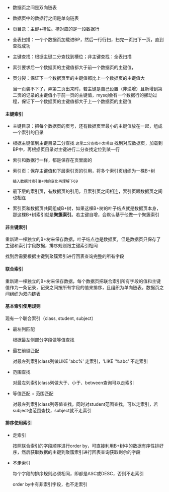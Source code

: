 - 数据页之间是双向链表
- 数据页中的数据行之间是单向链表



- 页目录：主键+槽位。槽对应的是一段数据行
- 全表扫描：一个个数据页加载进BP，然后一行行扫，扫完一页扫下一页，直到查找成功
- 主键查找：根据主键二分查找到槽位；非主键查找：全表扫描



- 索引要求后一个数据页的主键值都大于前一个数据页的主键值，

- 页分裂：保证下一个数据页里的主键值都比上一个数据页的主键值大

  当一页装不下了，弄第二页出来时，若主键是自己设置（非递增）且新增到第二页的记录的主键值小于前一页的主键值，mysql会有一个数据行的挪动过程，保证下一个数据页的主键值都大于上一个数据页的主键值



#### 主键索引

- 主键目录：把每个数据页的页号，还有数据页里最小的主键值放在一起，组成一个索引的目录

- 根据主键值到主键目录二分查找 `这里二分查找不太明白` 找到对应数据页，加载到BP中，再根据页目录对主键进行二分查找定位到某一行

- 索引和数据行一样，都是保存在页里面的

- 索引页：保存主键值和下层索引页的引用，将多个索引页组织为一棵B+树

  `插入数据时索引B+树的变化再理解下69`

- 最下层的索引页，有数据页的引用，且索引页之间相连，索引页跟数据页之间也相连

- 索引页和数据页共同组成B+树，如果这棵B+树的叶子结点就是数据页本身，那这棵B+树索引就是**聚簇索引**。若主键自增，会默认基于他做一个聚簇索引



#### 非主键索引

重新建一棵独立的B+树来保存数据，叶子结点也是数据页，但是数据页只保存了主键和索引字段数据，排序规则跟主键索引相同

找到后需要根据主键到聚簇索引进行回表查询完整的所有字段



#### 联合索引

重新建一棵独立的B+树来保存数据，每个数据页把联合索引所有字段的值和主键值作为一条记录，记录之间按所有字段的值来排序，且组织为单向链表，数据页之间组织为双向链表



#### 基本索引使用规则

现有一个联合索引（class, student, subject）

- 最左列匹配

  根据最左侧部分字段做等值查找

- 最左前缀匹配

  对最左列索引class列做LIKE 'abc%' 走索引，'LIKE '%abc' 不走索引

- 范围查找

  对最左列索引class列做大于、小于、between查询可以走索引

- 等值匹配 + 范围匹配

  对最左列索引class列等值查找，同时对student范围查找，可以走索引，若subject也范围查找，subject就不走索引



#### 排序使用索引

- 走索引

  按照联合索引的字段顺序进行order by，可直接利用B+树中的数据有序性排好序，然后获取数据的主键到聚簇索引进行回表查询获取剩余的字段

- 不走索引

  每个字段的排序规则必须相同，即都是ASC或DESC，否则不走索引

  order by中有非索引字段，也不走索引

